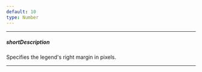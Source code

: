 ```yaml
---
default: 10
type: Number
---
```

---
##### shortDescription
Specifies the legend's right margin in pixels.

---
